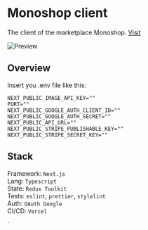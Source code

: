 # Monoshop client

The client of the marketplace Monoshop. [Visit](https://monoshop.vercel.app)

![Preview](https://i.ibb.co/XYtZTgg/Screenshot-from-2023-03-21-23-43-09.png "Preview")

## Overview

Insert you .env file like this:
```
NEXT_PUBLIC_IMAGE_API_KEY=""
PORT=""
NEXT_PUBLIC_GOOGLE_AUTH_CLIENT_ID=""
NEXT_PUBLIC_GOOGLE_AUTH_SECRET=""
NEXT_PUBLIC_API_URL=""
NEXT_PUBLIC_STRIPE_PUBLISHABLE_KEY=""
NEXT_PUBLIC_STRIPE_SECRET_KEY=""
```

## Stack
Framework: `Next.js`<br />
Lang: `Typescript`<br />
State: `Redux Toolkit`<br />
Tests: `eslint`, `prettier`, `stylelint`<br />
Auth: `OAuth Google`<br />
CI/CD: `Vercel`<br />










`
